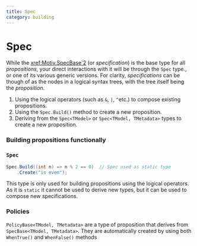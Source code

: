 ```yaml
---
title: Spec
category: building
---
```


# Spec

While the <xref:Motiv.SpecBase`2> (or _specification_) is the base type for all  _propositions_, your direct
interactions with it will be through the `Spec` type., or one of its various generic versions.
For clarity, _specifications_ can be though of as the nodes in a logical syntax trees, with the tree itself being the
_proposition_.

1. Using the logical operators (such as `&`, `|`,  `^`etc.) to compose existing propositions.
2. Using the `Spec.Build()` method to create a new proposition.
3. Deriving from the `Spec<TModel>` or `Spec<TModel, TMetadata>` types to create a new proposition.

### Building propositions functionally

### `Spec`

```csharp
Spec.Build((int n) => n % 2 == 0)  // Spec used as static type
    .Create("is even");
````

This type is only used for building propositions using the logical operators.
As it is `static` it cannot be used to derive new types, but it can be used to compose new specifications.

### Policies

`PolicyBase<TModel, TMetadata>` are a type of proposition that derives from `SpecBase<TModel, TMetadata>`.
They are automatically created by using both `WhenTrue()` and `WhenFalse()` methods
